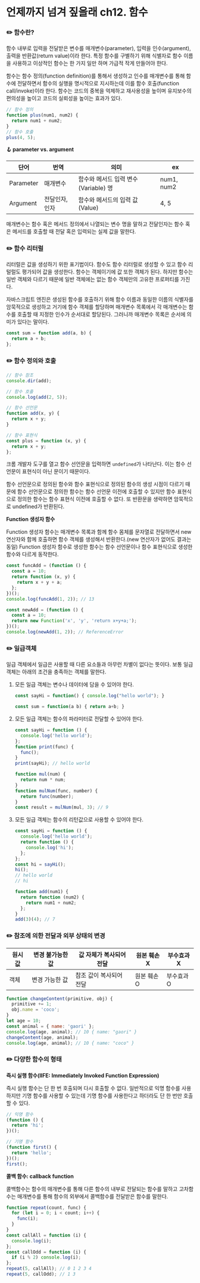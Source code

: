 # 언제까지 넘겨 짚을래 ch12. 함수

### ✏️ 함수란?

함수 내부로 입력을 전달받은 변수를 매개변수(parameter), 입력을 인수(argument), 출력을 반환값(return value)이라 한다. 특정 함수를 구별하기 위해 식별자로 함수 이름을 사용하고 이상적인 함수는 한 가지 일만 하며 가급적 작게 만들어야 한다.

함수는 함수 정의(function definition)를 통해서 생성하고 인수를 매개변수를 통해 함수에 전달하면서 함수의 실행을 명시적으로 지시하는데 이를 함수 호출(function call/invoke)이라 한다. 함수는 코드의 중복을 억제하고 재사용성을 높이며 유지보수의 편의성을 높이고 코드의 실뢰성을 높이는 효과가 있다.

```jsx
// 함수 정의
function plus(num1, num2) {
  return num1 + num2;
}
// 함수 호출
plus(4, 5);
```

**🪝 parameter vs. argument**

| 단어      | 번역           | 의미                                 | ex         |
| --------- | -------------- | ------------------------------------ | ---------- |
| Parameter | 매개변수       | 함수와 메서드 입력 변수(Variable) 명 | num1, num2 |
| Argument  | 전달인자, 인자 | 함수와 메서드의 입력 값(Value)       | 4, 5       |

매개변수는 함수 혹은 메서드 정의에서 나열되는 변수 명을 말하고 전달인자는 함수 혹은 메서드를 호출할 때 전달 혹은 입력되는 실제 값을 말한다.

### ✏️ 함수 리터럴

리터럴은 값을 생성하기 위한 표기법이다. 함수도 함수 리터럴로 생성할 수 있고 함수 리털럴도 평가되어 값을 생성한다. 함수는 객체이기에 값 또한 객체가 된다. 하지만 함수는 일반 객체와 다르기 때문에 일반 객체에는 없는 함수 객체만의 고유한 프로퍼티를 가진다.

자바스크립트 엔진은 생성된 함수를 호출하기 위해 함수 이름과 동일한 이름의 식별자를 암묵적으로 생성하고 거기에 함수 객체를 할당하며 매개변수 목록에서 각 매개변수는 함수를 호출할 때 지정한 인수가 순서대로 할당된다. 그러니까 매개변수 목록은 순서에 의미가 있다는 말이다.

```jsx
const sum = function add(a, b) {
  return a + b;
};
```

### ✏️ 함수 정의와 호출

```jsx
// 함수 참조
console.dir(add);

// 함수 호출
console.log(add(2, 5));

// 함수 선언문
function add(x, y) {
  return x + y;
}

// 함수 표현식
const plus = function (x, y) {
  return x + y;
};
```

크롬 개발자 도구를 열고 함수 선언문을 입력하면 `undefined`가 나타난다. 이는 함수 선언문이 표현식이 아닌 문이기 때문이다.

함수 선언문으로 정의된 함수와 함수 표현식으로 정의된 함수의 생성 시점이 다르기 때문에 함수 선언문으로 정의한 함수는 함수 선언문 이전에 호출할 수 있지만 함수 표현식으로 정의한 함수는 함수 표현식 이전에 호출할 수 없다. 또 반환문을 생략하면 암묵적으로 undefined가 반환된다.

**Function 생성자 함수**

Function 생성자 함수는 매개변수 목록과 함께 함수 몸체를 문자열로 전달하면서 new 연산자와 함께 호출하면 함수 객체를 생성해서 반환한다.(new 연산자가 없어도 결과는 동일) Function 생성자 함수로 생성한 함수는 함수 선언문이나 함수 표현식으로 생성한 함수와 다르게 동작한다.

```jsx
const funcAdd = (function () {
  const a = 10;
  return function (x, y) {
    return x + y + a;
  };
})();
console.log(funcAdd(1, 2)); // 13

const newAdd = (function () {
  const a = 10;
  return new Function('x', 'y', 'return x+y+a;');
})();
console.log(newAdd(1, 2)); // ReferenceError
```

### ✏️ 일급객체

일급 객체에서 일급은 사용할 때 다른 요소들과 아무런 차별이 없다는 뜻이다. 보통 일급 객체는 아래의 조건을 충족하는 객체를 말한다.

1. 모든 일급 객체는 변수나 데이터에 담을 수 있어야 한다.

   ```jsx
   const sayHi = function() { console.log("hello world"); }

   const sum = function(a b) { return a+b; }
   ```

2. 모든 일급 객체는 함수의 파라미터로 전달할 수 있어야 한다.

   ```jsx
   const sayHi = function () {
     console.log('hello world');
   };
   function print(func) {
     func();
   }
   print(sayHi); // hello world

   function mul(num) {
     return num * num;
   }
   function mulNum(func, number) {
     return func(number);
   }
   const result = mulNum(mul, 3); // 9
   ```

3. 모든 일급 객체는 함수의 리턴값으로 사용할 수 있어야 한다.

   ```jsx
   const sayHi = function () {
     console.log('hello world');
     return function () {
       console.log('hi');
     };
   };
   const hi = sayHi();
   hi();
   // hello world
   // hi

   function add(num1) {
     return function (num2) {
       return num1 + num2;
     };
   }
   add(3)(4); // 7
   ```

### ✏️ 참조에 의한 전달과 외부 상태의 변경

| 원시 값 | 변경 불가능한 값 | 값 자체가 복사되어 전달 | 원본 훼손X | 부수효과X |
| ------- | ---------------- | ----------------------- | ---------- | --------- |
| 객체    | 변경 가능한 값   | 참조 값이 복사되어 전달 | 원본 훼손O | 부수효과O |

```jsx
function changeContent(primitive, obj) {
  primitive += 1;
  obj.name = 'coco';
}
let age = 10;
const animal = { name: 'gaori' };
console.log(age, animal); // 10 { name: "gaori" }
changeContent(age, animal);
console.log(age, animal); // 10 { name: "coco" }
```

### ✏️ 다양한 함수의 형태

**즉시 실행 함수(IIFE: Immediately Invoked Function Expression)**

즉시 실행 함수는 단 한 번 호출되며 다시 호출할 수 없다. 일반적으로 익명 함수를 사용하지만 기명 함수를 사용할 수 있는데 기명 함수를 사용한다고 하더라도 단 한 번만 호출할 수 있다.

```jsx
// 익명 함수
(function () {
  return 'hi';
})();

// 기명 함수
(function first() {
  return 'hello';
})();
first();
```

**콜백 함수: callback function**

콜백함수는 함수의 매개변수를 통해 다른 함수의 내부로 전달되는 함수를 말하고 고차함수는 매개변수를 통해 함수의 외부에서 콜백함수를 전달받은 함수를 말한다.

```jsx
function repeat(count, func) {
  for (let i = 0; i < count; i++) {
    func(i);
  }
}
const callAll = function (i) {
  console.log(i);
};
const callOdd = function (i) {
  if (i % 2) console.log(i);
};
repeat(5, callAll); // 0 1 2 3 4
repeat(5, callOdd); // 1 3
```
